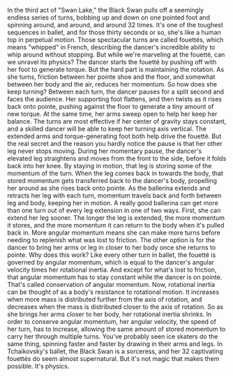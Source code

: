 
In the third act of &quot;Swan Lake,&quot;
the Black Swan pulls off a seemingly
endless series of turns,
bobbing up and down on one pointed foot
and spinning around, and around,
and around 32 times.
It&#39;s one of the toughest sequences
in ballet,
and for those thirty seconds or so,
she&#39;s like a human top 
in perpetual motion.
Those spectacular turns
are called fouettés,
which means &quot;whipped&quot; in French,
describing the dancer&#39;s incredible
ability to whip around without stopping.
But while we&#39;re marveling at the fouetté,
can we unravel its physics?
The dancer starts the fouetté by pushing
off with her foot to generate torque.
But the hard part 
is maintaining the rotation.
As she turns,
friction between her pointe shoe 
and the floor,
and somewhat between her body and the air,
reduces her momentum.
So how does she keep turning?
Between each turn, the dancer pauses
for a split second and faces the audience.
Her supporting foot flattens,
and then twists as it rises 
back onto pointe,
pushing against the floor to generate
a tiny amount of new torque.
At the same time, her arms sweep open
to help her keep her balance.
The turns are most effective if her center
of gravity stays constant,
and a skilled dancer will be able to keep
her turning axis vertical.
The extended arms 
and torque-generating foot
both help drive the fouetté.
But the real secret and the reason
you hardly notice the pause
is that her other leg never stops moving.
During her momentary pause,
the dancer&#39;s elevated leg straightens
and moves from the front to the side,
before it folds back into her knee.
By staying in motion, that leg is storing
some of the momentum of the turn.
When the leg comes back in 
towards the body,
that stored momentum gets transferred
back to the dancer&#39;s body,
propelling her around as she rises
back onto pointe.
As the ballerina extends and retracts
her leg with each turn,
momentum travels back and forth
between leg and body,
keeping her in motion.
A really good ballerina can get more
than one turn out of every leg extension
in one of two ways.
First, she can extend her leg sooner.
The longer the leg is extended,
the more momentum it stores,
and the more momentum it can return
to the body when it&#39;s pulled back in.
More angular momentum means
she can make more turns
before needing to replenish
what was lost to friction.
The other option is for the dancer
to bring her arms 
or leg in closer to her body
once she returns to pointe.
Why does this work?
Like every other turn in ballet,
the fouetté is governed 
by angular momentum,
which is equal to the dancer&#39;s angular
velocity times her rotational inertia.
And except for what&#39;s lost to friction,
that angular momentum has to stay
constant while the dancer is on pointe.
That&#39;s called conservation
of angular momentum.
Now, rotational inertia can be thought of
as a body&#39;s resistance 
to rotational motion.
It increases when more mass is distributed
further from the axis of rotation,
and decreases when the mass is distributed
closer to the axis of rotation.
So as she brings her arms closer
to her body,
her rotational inertia shrinks.
In order to conserve angular momentum,
her angular velocity,
the speed of her turn,
has to increase,
allowing the same amount 
of stored momentum
to carry her through multiple turns.
You&#39;ve probably seen ice skaters
do the same thing,
spinning faster and faster
by drawing in their arms and legs.
In Tchaikovsky&#39;s ballet, the Black Swan
is a sorceress,
and her 32 captivating fouettés do seem
almost supernatural.
But it&#39;s not magic that 
makes them possible.
It&#39;s physics.
